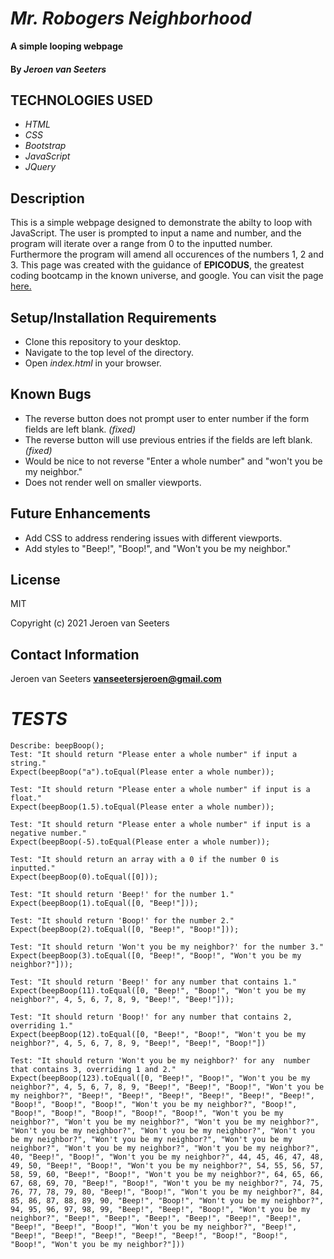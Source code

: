 # _Mr. Robogers Neighborhood_

**A simple looping webpage**

#### By _Jeroen van Seeters_

## TECHNOLOGIES USED

* _HTML_
* _CSS_
* _Bootstrap_
* _JavaScript_
* _JQuery_

## Description

This is a simple webpage designed to demonstrate the abilty to loop with JavaScript. The user is prompted to input a name and number, and the program will iterate over a range from 0 to the inputted number. Furthermore the program will amend all occurences of the numbers 1, 2 and 3. This page was created with the guidance of **EPICODUS**, the greatest coding bootcamp in the known universe, and google. You can visit the page [here.](https://jeroenemo.github.io/mr-robogers-neighborhood/)

## Setup/Installation Requirements

* Clone this repository to your desktop.
* Navigate to the top level of the directory.
* Open _index.html_ in your browser.

## Known Bugs
* The reverse button does not prompt user to enter number if the form fields are left blank. _(fixed)_
* The reverse button will use previous entries if the fields are left blank. _(fixed)_
* Would be nice to not reverse "Enter a whole number" and "won't you be my neighbor."
* Does not render well on smaller viewports.


## Future Enhancements
* Add CSS to address rendering issues with different viewports.
* Add styles to "Beep!", "Boop!", and "Won't you be my neighbor."

## License

MIT

Copyright (c) 2021 Jeroen van Seeters

## Contact Information

Jeroen van Seeters **vanseetersjeroen@gmail.com**

# _TESTS_

```
Describe: beepBoop();
Test: "It should return "Please enter a whole number" if input a string."
Expect(beepBoop("a").toEqual(Please enter a whole number));

Test: "It should return "Please enter a whole number" if input is a float."
Expect(beepBoop(1.5).toEqual(Please enter a whole number));

Test: "It should return "Please enter a whole number" if input is a negative number."
Expect(beepBoop(-5).toEqual(Please enter a whole number));

Test: "It should return an array with a 0 if the number 0 is inputted."
Expect(beepBoop(0).toEqual([0]));

Test: "It should return 'Beep!' for the number 1."
Expect(beepBoop(1).toEqual([0, "Beep!"]));

Test: "It should return 'Boop!' for the number 2."
Expect(beepBoop(2).toEqual([0, "Beep!", "Boop!"]));

Test: "It should return 'Won't you be my neighbor?' for the number 3."
Expect(beepBoop(3).toEqual([0, "Beep!", "Boop!", "Won't you be my neighbor?"]));

Test: "It should return 'Beep!' for any number that contains 1."
Expect(beepBoop(11).toEqual([0, "Beep!", "Boop!", "Won't you be my neighbor?", 4, 5, 6, 7, 8, 9, "Beep!", "Beep!"]));

Test: "It should return 'Boop!' for any number that contains 2, overriding 1."
Expect(beepBoop(12).toEqual([0, "Beep!", "Boop!", "Won't you be my neighbor?", 4, 5, 6, 7, 8, 9, "Beep!", "Beep!", "Boop!"])

Test: "It should return 'Won't you be my neighbor?' for any  number that contains 3, overriding 1 and 2."
Expect(beepBoop(123).toEqual([0, "Beep!", "Boop!", "Won't you be my neighbor?", 4, 5, 6, 7, 8, 9, "Beep!", "Beep!", "Boop!", "Won't you be my neighbor?", "Beep!", "Beep!", "Beep!", "Beep!", "Beep!", "Beep!", "Boop!", "Boop!", "Boop!", "Won't you be my neighbor?", "Boop!", "Boop!", "Boop!", "Boop!", "Boop!", "Boop!", "Won't you be my neighbor?", "Won't you be my neighbor?", "Won't you be my neighbor?", "Won't you be my neighbor?", "Won't you be my neighbor?", "Won't you be my neighbor?", "Won't you be my neighbor?", "Won't you be my neighbor?", "Won't you be my neighbor?", "Won't you be my neighbor?", 40, "Beep!", "Boop!", "Won't you be my neighbor?", 44, 45, 46, 47, 48, 49, 50, "Beep!", "Boop!", "Won't you be my neighbor?", 54, 55, 56, 57, 58, 59, 60, "Beep!", "Boop!", "Won't you be my neighbor?", 64, 65, 66, 67, 68, 69, 70, "Beep!", "Boop!", "Won't you be my neighbor?", 74, 75, 76, 77, 78, 79, 80, "Beep!", "Boop!", "Won't you be my neighbor?", 84, 85, 86, 87, 88, 89, 90, "Beep!", "Boop!", "Won't you be my neighbor?", 94, 95, 96, 97, 98, 99, "Beep!", "Beep!", "Boop!", "Won't you be my neighbor?", "Beep!", "Beep!", "Beep!", "Beep!", "Beep!", "Beep!", "Beep!", "Beep!", "Boop!", "Won't you be my neighbor?", "Beep!", "Beep!", "Beep!", "Beep!", "Beep!", "Beep!", "Boop!", "Boop!", "Boop!", "Won't you be my neighbor?"]))
```